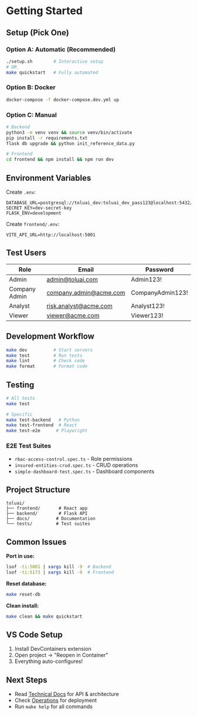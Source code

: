 # Getting Started

## Setup (Pick One)

### Option A: Automatic (Recommended)
```bash
./setup.sh        # Interactive setup
# OR
make quickstart   # Fully automated
```

### Option B: Docker
```bash
docker-compose -f docker-compose.dev.yml up
```

### Option C: Manual
```bash
# Backend
python3 -m venv venv && source venv/bin/activate
pip install -r requirements.txt
flask db upgrade && python init_reference_data.py

# Frontend  
cd frontend && npm install && npm run dev
```

## Environment Variables

Create `.env`:
```env
DATABASE_URL=postgresql://toluai_dev:toluai_dev_pass123@localhost:5432/toluai_dev
SECRET_KEY=dev-secret-key
FLASK_ENV=development
```

Create `frontend/.env`:
```env
VITE_API_URL=http://localhost:5001
```

## Test Users

| Role | Email | Password |
|------|-------|----------|
| Admin | admin@toluai.com | Admin123! |
| Company Admin | company.admin@acme.com | CompanyAdmin123! |
| Analyst | risk.analyst@acme.com | Analyst123! |
| Viewer | viewer@acme.com | Viewer123! |

## Development Workflow

```bash
make dev          # Start servers
make test         # Run tests  
make lint         # Check code
make format       # Format code
```

## Testing

```bash
# All tests
make test

# Specific
make test-backend   # Python
make test-frontend  # React  
make test-e2e      # Playwright
```

### E2E Test Suites
- `rbac-access-control.spec.ts` - Role permissions
- `insured-entities-crud.spec.ts` - CRUD operations
- `simple-dashboard-test.spec.ts` - Dashboard components

## Project Structure

```
toluai/
├── frontend/       # React app
├── backend/        # Flask API
├── docs/          # Documentation
└── tests/         # Test suites
```

## Common Issues

**Port in use:**
```bash
lsof -ti:5001 | xargs kill -9  # Backend
lsof -ti:5173 | xargs kill -9  # Frontend
```

**Reset database:**
```bash
make reset-db
```

**Clean install:**
```bash
make clean && make quickstart
```

## VS Code Setup

1. Install DevContainers extension
2. Open project → "Reopen in Container"
3. Everything auto-configures!

## Next Steps

- Read [Technical Docs](TECHNICAL.md) for API & architecture
- Check [Operations](OPERATIONS.md) for deployment
- Run `make help` for all commands